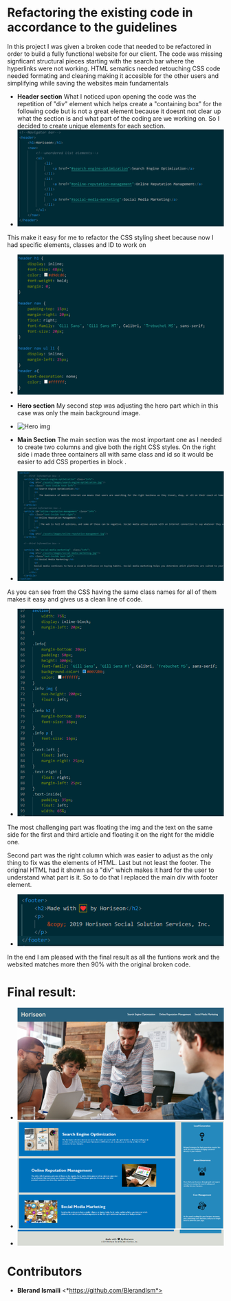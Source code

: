 # Refactoring the existing code in accordance to the guidelines

In this project I was given a broken code that needed to be refactored in order to build a fully functional website for our client. 
The code was missing signficant structural pieces starting with the search bar where the hyperlinks were not working. 
HTML sematics needed retouching
CSS code needed formating and cleaning making it accesible for the other users and simplifying while saving the websites main fundamentals

- **Header section**
What I noticed upon opening the code was the repetition of "div" element which helps create a "containing box" for the following code but is not a great element because it doesnt not clear up what the section is and what part of the coding are we working on. So I decided to create unique elements for each section. 
- ![Header after refactoring ](assets/images/navigation.bar.png)

This make it easy for me to refactor the CSS styling sheet because now I had specific elements, classes and ID to work on
- ![Css after refactoring ](assets/images/navigation.bar.css.png)

- **Hero section**
My second step was adjusting the hero part which in this case was only the main background image.
- ![Hero img](assets/images/digital-marketing-meeting.jpg)

- **Main Section**
The main section was the most important one as I needed to create two columns and give both the right CSS styles. On the right side i made three containers all with same class and id so it would be easier to add CSS properties in block . 

- ![Left column](assets/images/main.section.png)

As you can see from the CSS having the same class names for all of them makes it easy and gives us a clean line of code. 
- ![Main css](assets/images/main.css.png)

The most challenging part was floating the img and the text on the same side for the first and third article and floating it on the right for the middle one. 

Second part was the right column which was easier to adjust as the only thing to fix was the elements of HTML.
Last but not least the footer. The original HTML had it shown as a "div" which makes it hard for the user to understand what part is it. So to do that I replaced the main div with footer element. 
- ![Footer](assets/images/footer.png)

In the end I am pleased with the final result as all the funtions work and the websited matches more then 90% with the original broken code. 

# Final result:
- ![Final](assets/images/final_product.png)
- ![Final](assets/images/final_product_1.png)
- ![Final](assets/images/final_product_2.png)

# Contributors 
- **Blerand Ismaili** <*https://github.com/BlerandIsm*>

